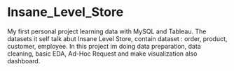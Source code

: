 # Insane_Level_Store
My first personal project learning data with MySQL and Tableau. The datasets it self talk abut Insane Level Store, contain dataset : order, product, customer, employee. In this project im doing data preparation, data cleaning, basic EDA, Ad-Hoc Request and make visualization also dashboard.
